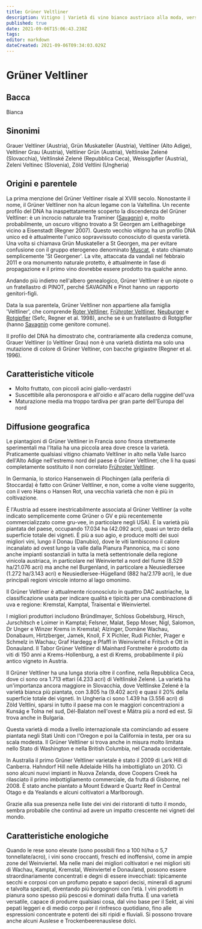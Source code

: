 ```yaml
---
title: Grüner Veltliner
description: Vitigno | Varietà di vino bianco austriaco alla moda, versatile e di alta qualità
published: true
date: 2021-09-06T15:06:43.238Z
tags: 
editor: markdown
dateCreated: 2021-09-06T09:34:03.029Z
---
```


# Grüner Veltliner

## Bacca
Bianca

## Sinonimi
Grauer Veltliner (Austria), Grün Muskateller (Austria), Veltliner (Alto Adige), Veltliner Grau (Austria), Veltliner Grün (Austria), Veltlinske Zelené (Slovacchia), Veltlinské Zelené (Repubblica Ceca), Weissgipfler (Austria), Zeleni Veltinec (Slovenia), Zöld Veltlini (Ungheria)


## Origini e parentele
La prima menzione del Grüner Veltliner risale al XVIII secolo. Nonostante il nome, il Grüner Veltliner non ha alcun legame con la Valtellina. Un recente profilo del DNA ha inaspettatamente scoperto la discendenza del Grüner Veltliner: è un incrocio naturale tra Traminer ([Savagnin](/vitigni/Francia/savagnin)) e, molto probabilmente, un oscuro vitigno trovato a St Georgen am Leithagebirge vicino a Eisenstadt (Regner 2007). Questo vecchio vitigno ha un profilo DNA unico ed è attualmente l'unico sopravvissuto conosciuto di questa varietà. Una volta si chiamava Grün Muskateller a St Georgen, ma per evitare confusione con il gruppo eterogeneo denominato [Muscat](/vitigni/Francia/muscat), è stato chiamato semplicemente 'St Georgener'. La vite, attaccata da vandali nel febbraio 2011 e ora monumento naturale protetto, è attualmente in fase di propagazione e il primo vino dovrebbe essere prodotto tra qualche anno.

Andando più indietro nell'albero genealogico, Grüner Veltliner è un nipote o un fratellastro di PINOT, perché SAVAGNIN e Pinot hanno un rapporto genitori-figli.

Data la sua parentela, Grüner Veltliner non appartiene alla famiglia 'Veltliner', che comprende [Roter Veltliner](/vitigni/Austria/fruhroter-veltliner), [Frühroter Veltliner](/vitigni/Austria/fruhroter-veltliner), [Neuburger](/vitigni/Austria/neuburger) e [Rotgipfler](/vitigni/Austria/rotgipfler) (Sefc, Regner et al. 1998), anche se è un fratellastro di Rotgipfler (hanno [Savagnin](/vitigni/Francia/savagnin) come genitore comune).

Il profilo del DNA ha dimostrato che, contrariamente alla credenza comune, Grauer Veltliner (o Veltliner Grau) non è una varietà distinta ma solo una mutazione di colore di Grüner Veltiner, con bacche grigiastre (Regner et al. 1996).

## Caratteristiche viticole

- Molto fruttato, con piccoli acini giallo-verdastri
- Suscettibile alla peronospora e all'oidio e all'acaro della ruggine dell'uva
- Maturazione media ma troppo tardiva per gran parte dell'Europa del nord

## Diffusione geografica

Le piantagioni di Grüner Veltliner in Francia sono finora strettamente sperimentali ma l'Italia ha una piccola area dove cresce la varietà. Praticamente qualsiasi vitigno chiamato Veltliner in alto nella Valle Isarco dell'Alto Adige nell'estremo nord del paese è Grüner Veltliner, che lì ha quasi completamente sostituito il non correlato [Frühroter Veltliner](/vitigni/Austria/fruhroter-veltliner).

In Germania, lo storico Hansenwein di Plochingen (alla periferia di Stoccarda) è fatto con Grüner Veltliner, e non, come a volte viene suggerito, con il vero Hans o Hansen Rot, una vecchia varietà che non è più in coltivazione.

È l'Austria ad essere inestricabilmente associata al Grüner Veltliner (a volte indicato semplicemente come Grüner o GV e più recentemente commercializzato come gru-vee, in particolare negli USA). È la varietà più piantata del paese, occupando 17.034 ha (42.092 acri), quasi un terzo della superficie totale dei vigneti. È più a suo agio, e produce molti dei suoi migliori vini, lungo il Donau (Danubio), dove le viti lambiscono il calore incanalato ad ovest lungo la valle dalla Pianura Pannonica, ma ci sono anche impianti sostanziali in tutta la metà settentrionale della regione vinicola austriaca, in particolare nel Weinviertel a nord del fiume (8.529 ha/21.076 acri) ma anche nel Burgenland, in particolare a Neusiedlersee (1.272 ha/3.143 acri) e Neusiedlersee-Hügelland (882 ha/2.179 acri), le due principali regioni vinicole intorno al lago omonimo.

Il Grüner Veltliner è attualmente riconosciuto in quattro DAC austriache, la classificazione usata per indicare qualità e tipicità per una combinazione di uva e regione: Kremstal, Kamptal, Traisental e Weinviertel.

I migliori produttori includono Bründlmayer, Schloss Gobelsburg, Hirsch, Jurschitsch e Loimer in Kamptal; Felsner, Malat, Sepp Moser, Nigl, Salomon, Dr Unger e Winzer Krems in Kremstal; Alzinger, Domäne Wachau, Donabaum, Hirtzberger, Jamek, Knoll, F X Pichler, Rudi Pichler, Prager e Schmelz in Wachau; Graf Hardegg e Pfaffl in Weinviertel e Fritsch e Ott in Donauland. Il Tabor Grüner Veltliner di Mainhard Forstreiter è prodotto da viti di 150 anni a Krems-Hollenburg, a est di Krems, probabilmente il più antico vigneto in Austria.

Il Grüner Veltliner ha una lunga storia oltre il confine, nella Repubblica Ceca, dove ci sono ora 1.713 ettari (4.233 acri) di Veltlinské Zelené. La varietà ha un'importanza ancora maggiore in Slovacchia, dove Veltlinske Zelené è la varietà bianca più piantata, con 3.805 ha (9.402 acri) e quasi il 20% della superficie totale dei vigneti. In Ungheria ci sono 1.439 ha (3.556 acri) di Zöld Veltlini, sparsi in tutto il paese ma con le maggiori concentrazioni a Kunság e Tolna nel sud, Dél-Balaton nell'ovest e Mátra più a nord ed est. Si trova anche in Bulgaria.

Questa varietà di moda a livello internazionale sta cominciando ad essere piantata negli Stati Uniti con l'Oregon e poi la California in testa, per ora su scala modesta. Il Grüner Veltliner si trova anche in misura molto limitata nello Stato di Washington e nella British Columbia, nel Canada occidentale.

In Australia il primo Grüner Veltliner varietale è stato il 2009 di Lark Hill di Canberra. Hahndorf Hill nelle Adelaide Hills ha imbottigliato un 2010. Ci sono alcuni nuovi impianti in Nuova Zelanda, dove Coopers Creek ha rilasciato il primo imbottigliamento commerciale, da frutta di Gisborne, nel 2008. È stato anche piantato a Mount Edward e Quartz Reef in Central Otago e da Yealands e alcuni coltivatori a Marlborough.

Grazie alla sua presenza nelle liste dei vini dei ristoranti di tutto il mondo, sembra probabile che continui ad avere un impatto crescente nei vigneti del mondo.

## Caratteristiche enologiche

Quando le rese sono elevate (sono possibili fino a 100 hl/ha o 5,7 tonnellate/acro), i vini sono croccanti, freschi ed inoffensivi, come in ampie zone del Weinviertel. Ma nelle mani dei migliori coltivatori e nei migliori siti di Wachau, Kamptal, Kremstal, Weinviertel e Donauland, possono essere straordinariamente concentrati e degni di essere invecchiati: tipicamente secchi e corposi con un profumo pepato e sapori decisi, minerali di agrumi e talvolta speziati, diventando più borgognoni con l'età. I vini prodotti in pianura sono spesso più pescosi e dominati dalla frutta. È una varietà versatile, capace di produrre qualsiasi cosa, dal vino base per il Sekt, ai vini pepati leggeri e di medio corpo per il rinfresco quotidiano, fino alle espressioni concentrate e potenti dei siti ripidi e fluviali. Si possono trovare anche alcuni Auslese e Trockenbeerenauslese dolci.


